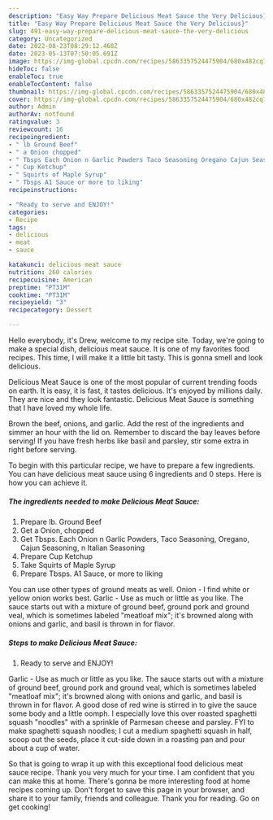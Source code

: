 ```yaml
---
description: "Easy Way Prepare Delicious Meat Sauce the Very Delicious}"
title: "Easy Way Prepare Delicious Meat Sauce the Very Delicious}"
slug: 491-easy-way-prepare-delicious-meat-sauce-the-very-delicious
category: Uncategorized
date: 2022-08-23T08:29:12.468Z
date: 2023-05-13T07:50:05.691Z
image: https://img-global.cpcdn.com/recipes/5863357524475904/680x482cq70/delicious-meat-sauce-recipe-main-photo.jpg
hideToc: false
enableToc: true
enableTocContent: false
thumbnail: https://img-global.cpcdn.com/recipes/5863357524475904/680x482cq70/delicious-meat-sauce-recipe-main-photo.jpg
cover: https://img-global.cpcdn.com/recipes/5863357524475904/680x482cq70/delicious-meat-sauce-recipe-main-photo.jpg
author: Admin
authorAv: notfound
ratingvalue: 3
reviewcount: 16
recipeingredient:
- " lb Ground Beef"
- " a Onion chopped"
- " Tbsps Each Onion n Garlic Powders Taco Seasoning Oregano Cajun Seasoning n Italian Seasoning"
- " Cup Ketchup"
- " Squirts of Maple Syrup"
- " Tbsps A1 Sauce or more to liking"
recipeinstructions:

- "Ready to serve and ENJOY!"
categories:
- Recipe
tags:
- delicious
- meat
- sauce

katakunci: delicious meat sauce 
nutrition: 260 calories
recipecuisine: American
preptime: "PT31M"
cooktime: "PT31M"
recipeyield: "3"
recipecategory: Dessert

---
```



Hello everybody, it's Drew, welcome to my recipe site. Today, we're going to make a special dish, delicious meat sauce. It is one of my favorites food recipes. This time, I will make it a little bit tasty. This is gonna smell and look delicious.

Delicious Meat Sauce is one of the most popular of current trending foods on earth. It is easy, it is fast, it tastes delicious. It's enjoyed by millions daily. They are nice and they look fantastic. Delicious Meat Sauce is something that I have loved my whole life.

Brown the beef, onions, and garlic. Add the rest of the ingredients and simmer an hour with the lid on. Remember to discard the bay leaves before serving! If you have fresh herbs like basil and parsley, stir some extra in right before serving.


To begin with this particular recipe, we have to prepare a few ingredients. You can have delicious meat sauce using 6 ingredients and 0 steps. Here is how you can achieve it.

<!--inarticleads1-->

##### The ingredients needed to make Delicious Meat Sauce:

1. Prepare  lb. Ground Beef
1. Get  a Onion, chopped
1. Get  Tbsps. Each Onion n Garlic Powders, Taco Seasoning, Oregano, Cajun Seasoning, n Italian Seasoning
1. Prepare  Cup Ketchup
1. Take  Squirts of Maple Syrup
1. Prepare  Tbsps. A1 Sauce, or more to liking


You can use other types of ground meats as well. Onion - I find white or yellow onion works best. Garlic - Use as much or little as you like. The sauce starts out with a mixture of ground beef, ground pork and ground veal, which is sometimes labeled &#34;meatloaf mix&#34;; it&#39;s browned along with onions and garlic, and basil is thrown in for flavor. 

<!--inarticleads2-->

##### Steps to make Delicious Meat Sauce:


1. Ready to serve and ENJOY!

Garlic - Use as much or little as you like. The sauce starts out with a mixture of ground beef, ground pork and ground veal, which is sometimes labeled &#34;meatloaf mix&#34;; it&#39;s browned along with onions and garlic, and basil is thrown in for flavor. A good dose of red wine is stirred in to give the sauce some body and a little oomph. I especially love this over roasted spaghetti squash &#34;noodles&#34; with a sprinkle of Parmesan cheese and parsley. FYI to make spaghetti squash noodles; I cut a medium spaghetti squash in half, scoop out the seeds, place it cut-side down in a roasting pan and pour about a cup of water. 

So that is going to wrap it up with this exceptional food delicious meat sauce recipe. Thank you very much for your time. I am confident that you can make this at home. There's gonna be more interesting food at home recipes coming up. Don't forget to save this page in your browser, and share it to your family, friends and colleague. Thank you for reading. Go on get cooking!
